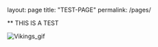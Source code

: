 layout: page
title: "TEST-PAGE"
permalink: /pages/

** THIS IS A TEST

![Vikings_gif](https://media.giphy.com/media/y3CYXAlhHO96E/giphy.gif)
